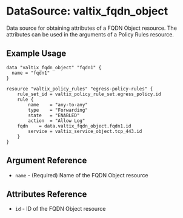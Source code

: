 # DataSource: valtix_fqdn_object
Data source for obtaining attributes of a FQDN Object resource.  The attributes can be used in the arguments of a Policy Rules resource.

## Example Usage
```hcl
data "valtix_fqdn_object" "fqdn1" {
  name = "fqdn1"
}

resource "valtix_policy_rules" "egress-policy-rules" {
	rule_set_id = valtix_policy_rule_set.egress_policy.id
	rule {
		name    = "any-to-any"
		type    = "Forwarding"
		state   = "ENABLED"
		action  = "Allow Log"
    fqdn    = data.valtix_fqdn_object.fqdn1.id
		service = valtix_service_object.tcp_443.id
	}
}
```

## Argument Reference
* `name` - (Required) Name of the FQDN Object resource

## Attributes Reference
* `id` - ID of the FQDN Object resource
